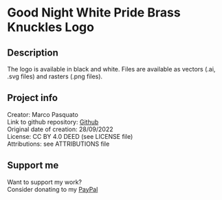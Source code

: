 # Good Night White Pride Brass Knuckles Logo

## Description

The logo is available in black and white. Files are available as vectors (.ai, .svg files) and rasters (.png files).

## Project info

Creator: Marco Pasquato  
Link to github repository: [Github](https://github.com/mpasquato/good-night-white-pride-brass-knuckles-logo)  
Original date of creation: 28/09/2022  
License: CC BY 4.0 DEED (see LICENSE file)  
Attributions: see ATTRIBUTIONS file

## Support me

Want to support my work?  
Consider donating to my [PayPal](https://paypal.me/marcopasquato)
